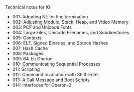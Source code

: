 Technical notes for IO:

* 001: Adopting NL for line termination
* 002: Adjusting Module, Stack, Heap, and Video Memory
* 003: PCF and Unicode Fonts
* 004: Large Files, Unicode Filenames, and Subdirectories
* 005: Contexts
* 006: ELF, Signed Binaries, and Source Hashes
* 007: Hash Cache
* 008: Packages
* 009: 64-bit Oberon
* 010: Communicating Sequential Processes
* 011: Scripting
* 012: Command Invocation with Shift-Enter
* 013: A Call Message and Boot Scripts
* 014: Interfaces for Oberon-2
